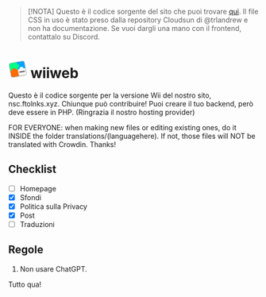 > [!NOTA]
> Questo è il codice sorgente del sito che puoi trovare [qui](http://wii.ftolnks.xyz). Il file CSS in uso è stato preso dalla repository Cloudsun di @trlandrew e non ha documentazione. Se vuoi dargli una mano con il frontend, contattalo su Discord.

# <img src="/img/Logo.png" width="38"/> wiiweb

Questo è il codice sorgente per la versione Wii del nostro sito, nsc.ftolnks.xyz. Chiunque può contribuire!
Puoi creare il tuo backend, però deve essere in PHP. (Ringrazia il nostro hosting provider)

FOR EVERYONE: when making new files or editing existing ones, do it INSIDE the folder translations/(languagehere). If not, those files will NOT be translated with Crowdin. Thanks!

## Checklist

- [ ] Homepage
- [x] Sfondi
- [x] Politica sulla Privacy
- [x] Post
- [ ] Traduzioni

## Regole

1. Non usare ChatGPT.

Tutto qua!
